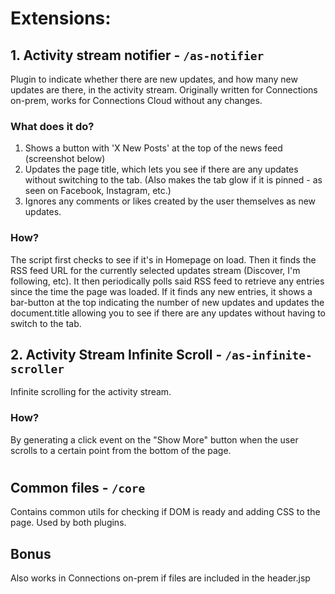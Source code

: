 # Extensions:

## 1. Activity stream notifier - `/as-notifier`
Plugin to indicate whether there are new updates, and how many new updates are there, in the activity stream. Originally written for Connections on-prem, works for Connections Cloud without any changes. 

### What does it do?
1. Shows a button with 'X New Posts' at the top of the news feed (screenshot below)
2. Updates the page title, which lets you see if there are any updates without switching to the tab. (Also makes the tab glow if it is pinned - as seen on Facebook, Instagram, etc.)
3. Ignores any comments or likes created by the user themselves as new updates. 

### How?
The script first checks to see if it's in Homepage on load. Then it finds the RSS feed URL for the currently selected updates stream (Discover, I'm following, etc). It then periodically polls said RSS feed to retrieve any entries since the time the page was loaded. If it finds any new entries, it shows a bar-button at the top indicating the number of new updates and updates the document.title allowing you to see if there are any updates without having to switch to the tab. 


## 2. Activity Stream Infinite Scroll - `/as-infinite-scroller`
Infinite scrolling for the activity stream. 

### How?
By generating a click event on the "Show More" button when the user scrolls to a certain point from the bottom of the page. 

#  

## Common files - `/core`
Contains common utils for checking if DOM is ready and adding CSS to the page. Used by both plugins.

## Bonus
Also works in Connections on-prem if files are included in the header.jsp
